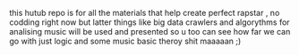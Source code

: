 this hutub repo is for all the materials that help create perfect rapstar , no codding right now but latter things like big data crawlers and algorythms for analising music will be used and presented so u too can see how far we can go with just logic and some music basic theroy shit maaaaan ;) 
